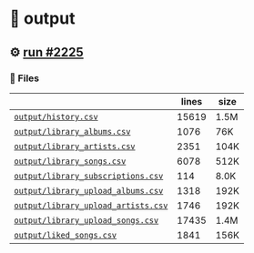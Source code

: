 # 📝  output 

## ⚙️ [run #2225](https://github.com/jwenerd/ytm-dl/actions/runs/10864665131)

### 📁 Files

|                                                                         |lines|size|
|-------------------------------------------------------------------------|-----|----|
|[`output/history.csv` ](output/history.csv)                              |15619|1.5M|
|[`output/library_albums.csv` ](output/library_albums.csv)                |1076 |76K |
|[`output/library_artists.csv` ](output/library_artists.csv)              |2351 |104K|
|[`output/library_songs.csv` ](output/library_songs.csv)                  |6078 |512K|
|[`output/library_subscriptions.csv` ](output/library_subscriptions.csv)  |114  |8.0K|
|[`output/library_upload_albums.csv` ](output/library_upload_albums.csv)  |1318 |192K|
|[`output/library_upload_artists.csv` ](output/library_upload_artists.csv)|1746 |192K|
|[`output/library_upload_songs.csv` ](output/library_upload_songs.csv)    |17435|1.4M|
|[`output/liked_songs.csv` ](output/liked_songs.csv)                      |1841 |156K|